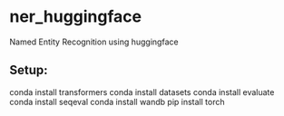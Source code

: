 # ner_huggingface
Named Entity Recognition using huggingface 


## Setup:
conda install transformers
conda install datasets 
conda install evaluate 
conda install seqeval
conda install wandb
pip install torch
